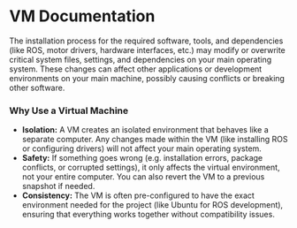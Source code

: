 # VM Documentation
The installation process for the required software, tools, and dependencies (like ROS, motor drivers, hardware interfaces, etc.) may modify or overwrite critical system files, settings, and dependencies on your main operating system. These changes can affect other applications or development environments on your main machine, possibly causing conflicts or breaking other software.
### Why Use a Virtual Machine
- **Isolation:** A VM creates an isolated environment that behaves like a separate computer. Any changes made within the VM (like installing ROS or configuring drivers) will not affect your main operating system.
- **Safety:** If something goes wrong (e.g. installation errors, package conflicts, or corrupted settings), it only affects the virtual environment, not your entire computer. You can also revert the VM to a previous snapshot if needed.
- **Consistency:** The VM is often pre-configured to have the exact environment needed for the project (like Ubuntu for ROS development), ensuring that everything works together without compatibility issues.
